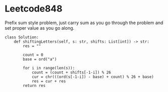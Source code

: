 # Leetcode848

Prefix sum style problem, just carry sum as you go through the problem and set proper value as you go along.

```
class Solution:
    def shiftingLetters(self, s: str, shifts: List[int]) -> str:
        res = ""
        
        count = 0 
        base = ord("a")
        
        for i in range(len(s)):
            count = (count + shifts[-1-i]) % 26
            cur = chr(((ord(s[-1-i]) - base) + count) % 26 + base)
            res = cur + res
        return res
```